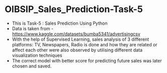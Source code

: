# OIBSIP_Sales_Prediction-Task-5
- This is Task-5 : Sales Prediction Using Python
- Data is taken from - https://www.kaggle.com/datasets/bumba5341/advertisingcsv
- With the help of Supervised Learning, sales analysis of 3 different platforms: TV, Newspapers, Radio is done and how they are related or affect each other were also observed by utilising different data visualization techniques
- The correct model with better score for predicting future sales was later chosen and saved.
